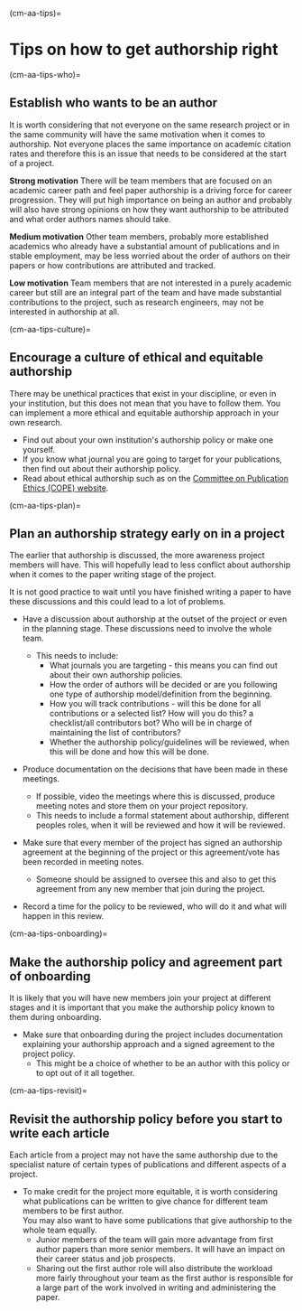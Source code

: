 (cm-aa-tips)=
# Tips on how to get authorship right

(cm-aa-tips-who)=
## Establish who wants to be an author

It is worth considering that not everyone on the same research project or in the same community will have the same motivation when it comes to authorship. 
Not everyone places the same importance on academic citation rates and therefore this is an issue that needs to be considered at the start of a project.

**Strong motivation** 
There will be team members that are focused on an academic career path and feel paper authorship is a driving force for career progression. 
They will put high importance on being an author and probably will also have strong opinions on how they want authorship to be attributed and what order authors names should take. 

**Medium motivation** 
Other team members, probably more established academics who already have a substantial amount of publications and in stable employment, may be less worried about the order of authors on their papers or how contributions are attributed and tracked. 

**Low motivation** 
Team members that are not interested in a purely academic career but still are an integral part of the team and have made substantial contributions to the project, such as research engineers, may not be interested in authorship at all.  

(cm-aa-tips-culture)=
## Encourage a culture of ethical and equitable authorship
There may be unethical practices that exist in your discipline, or even in your institution, but this does not mean that you have to follow them. 
You can implement a more ethical and equitable authorship approach in your own research.

* Find out about your own institution's authorship policy or make one yourself.
* If you know what journal you are going to target for your publications, then find out about their authorship policy. 
* Read about ethical authorship such as on the [Committee on Publication Ethics (COPE) website](https://publicationethics.org/).

(cm-aa-tips-plan)=
## Plan an authorship strategy early on in a project
The earlier that authorship is discussed, the more awareness project members will have. 
This will hopefully lead to less conflict about authorship when it comes to the paper writing stage of the project. 

It is not good practice to wait until you have finished writing a paper to have these discussions and this could lead to a lot of problems.

* Have a discussion about authorship at the outset of the project or even in the planning stage. These discussions need to involve the whole team.
    * This needs to include: 
        * What journals you are targeting - this means you can find out about their own authorship policies. 
        * How the order of authors will be decided or are you following one type of authorship model/definition from the beginning. 
        * How you will track contributions - will this be done for all contributions or a selected list? How will you do this? a checklist/all contributors bot? Who will be in charge of maintaining the list of contributors? 
        * Whether the authorship policy/guidelines will be reviewed, when this will be done and how this will be done.

* Produce documentation on the decisions that have been made in these meetings. 
    * If possible, video the meetings where this is discussed, produce meeting notes and store them on your project repository. 
    * This needs to include a formal statement about authorship, different peoples roles, when it will be reviewed and how it will be reviewed.

* Make sure that every member of the project has signed an authorship agreement at the beginning of the project or this agreement/vote has been recorded in meeting notes.
    * Someone should be assigned to oversee this and also to get this agreement from any new member that join during the project.

* Record a time for the policy to be reviewed, who will do it and what will happen in this review. 

(cm-aa-tips-onboarding)=
## Make the authorship policy and agreement part of onboarding
It is likely that you will have new members join your project at different stages and it is important that you make the authorship policy known to them during onboarding.

* Make sure that onboarding during the project includes documentation explaining your authorship approach and a signed agreement to the project policy. 
    * This might be a choice of whether to be an author with this policy or to opt out of it all together.

(cm-aa-tips-revisit)=
## Revisit the authorship policy before you start to write each article
Each article from a project may not have the same authorship due to the specialist nature of certain types of publications and different aspects of a project. 

* To make credit for the project more equitable, it is worth considering what publications can be written to give chance for different team members to be first author.  
You may also want to have some publications that give authorship to the whole team equally. 
    * Junior members of the team will gain more advantage from first author papers than more senior members. It will have an impact on their career status and job prospects.
    * Sharing out the first author role will also distribute the workload more fairly throughout your team as the first author is responsible for a large part of the work involved in writing and administering the paper. 
